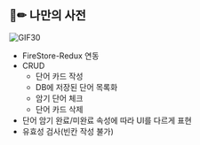 <br>

## 📕✏ 나만의 사전
![GIF30](https://user-images.githubusercontent.com/98695286/161056503-233695ed-5e25-4135-9d32-b2e48ce96fd9.gif)

  - FireStore-Redux 연동
  - CRUD
     - 단어 카드 작성
     - DB에 저장된 단어 목록화
     - 암기 단어 체크
     - 단어 카드 삭제
  - 단어 암기 완료/미완료 속성에 따라 UI를 다르게 표현
  - 유효성 검사(빈칸 작성 불가)

<br>
